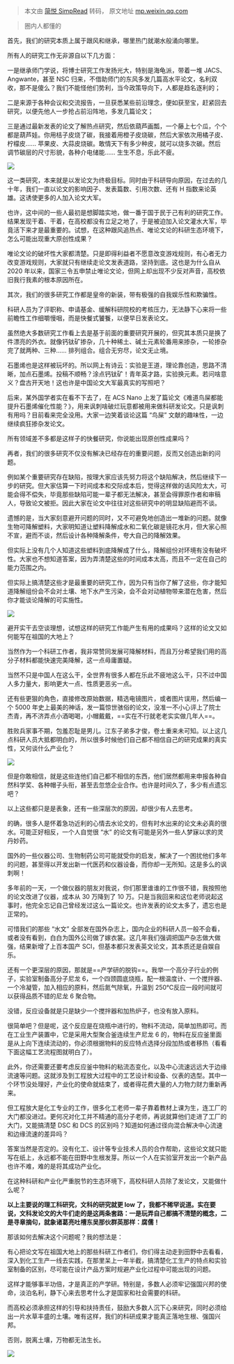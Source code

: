 > 本文由 [简悦 SimpRead](http://ksria.com/simpread/) 转码， 原文地址 [mp.weixin.qq.com](https://mp.weixin.qq.com/s/aR3QL82IUtDkZPqmWOJ6sQ)

> 圈内人都懂的

首先，我们的研究本质上属于跟风和继承，哪里热门就潮水般涌向哪里。

所有人的研究工作无非源自以下几方面：

一是继承师门学说，将博士研究工作发扬光大，特别是海龟派，带着一堆 JACS、Angwante，甚至 NSC 归来，不借助师门的东风多发几篇高水平论文，名利双收，那不是傻么？我们不能怪他们势利，当今政策导向下，人都是趋名逐利的；

二是来源于各种会议和交流报告，一旦获悉某些前沿理念，便如获至宝，赶紧回去研究，以便先他人一步抢占前沿阵地，多发几篇论文；

三是通过最新发表的论文了解热点研究，然后依葫芦画瓢，一个藤上七个瓜，个个都是葫芦娃。你用桔子皮烧了碳，我接着用橙子皮烧碳，然后大家依次用橘子皮、柠檬皮...... 苹果皮、大蒜皮烧碳。敢情天下有多少种皮，就可以烧多次碳。然后调节碳层的尺寸形貌，各种介电储能…… 生生不息，乐此不疲。

![](https://mmbiz.qpic.cn/sz_mmbiz_jpg/bPibGp6Q3ia0D3voFdlJrrHWibNoYpUBUVTUaG0jqbmiazxgwafics2bva9woCtxhbdCB1ONdM3bNWoHnpYQhSAXLqQ/640?wx_fmt=jpeg)

这一类研究，本来就是以发论文为终极目标。同时由于科研导向原因，在过去的几十年，我们一直以论文的影响因子、发表篇数、引用次数、还有 H 指数来论英雄。这诱使更多的人加入论文大军。

也许，这中间的一些人最初是想脚踏实地，做一番于国于民于己有利的研究工作。结果发现干着、干着，在高校都没有立足之地了，于是被迫加入论文灌水大军，毕竟活下来才是最重要的。试想，在这种跟风追热点、唯论文论的科研生态环境下，怎么可能出现重大原创性成果？

唯论文论的破坏性大家都清楚。只是即得利益者不愿意改变游戏规则，有心者无力改变游戏规则，大家就只有继续走论文发表道路，坚持到底。这也是为什么自从 2020 年以来，国家三令五申禁止唯论文论，但网上却出现不少反对声音，高校依旧我行我素的根本原因所在。

其次，我们的很多研究工作都是皇帝的新装，带有极强的自我娱乐性和欺骗性。

科研人员为了评职称、申请基金、缓解科研院校的考核压力，无法静下心来将一些前瞻性工作细嚼慢咽，而是快餐式饕餮，以便早日发表论文。

虽然绝大多数研究工作看上去是基于前面的重要研究开展的，但究其本质只是换了件漂亮的外衣。就像钙钛矿掺杂，几十种稀土、碱土元素轮番用来掺杂，一轮掺杂完了就两种、三种…… 排列组合。组合无穷尽，论文无止境。

石墨烯也是这样被玩坏的。所以网上有诗云：实验是王道，理论靠创造，思路不清晰，加点石墨烯。投稿不顺畅？涂点钙钛矿！青年英才路，实验换元素。若问啥意义？盘古开天地！这也许是中国论文大军最真实的写照吧？

后来，某外国学者实在看不下去了，在 ACS Nano 上发了篇论文《难道鸟屎都能提升石墨烯催化性能？》，用来讽刺啥破烂玩意都被用来做科研发论文。只是讽刺有用吗？目前看来完全没用。大家一边笑着谈论这篇 “鸟屎” 文献的趣味性，一边继续疯狂掺杂发论文。

所有领域差不多都是这样子的快餐研究，你说能出现原创性成果吗？

再者，我们的很多研究不仅没有解决已经存在的重要问题，反而又创造出新的问题。

例如某个重要研究存在缺陷，按理大家应该先努力将这个缺陷解决，然后继续下一步的研究。但大家估算一下时间成本和交际成本后，觉得这样做的话风险太大，可能会得不偿失，毕竟那些缺陷可能一辈子都无法解决，甚至会得罪原作者和审稿人，导致论文被拒。因此大家在论文中往往对这些研究中的明显缺陷避而不谈。

遗憾的是，当大家刻意避开问题的同时，又不可避免地创造出一堆新的问题。就像生物可降解塑料，大家明知道让塑料降解成水和二氧化碳是镜花水月，但大家心照不宣，避而不谈，然后设计各种降解条件，夸大自己的降解效果。

但实际上没有几个人知道这些塑料到底降解成了什么，降解组份对环境有没有破坏性。大家也不想知道答案，因为弄清楚这些的时间成本太高，而且不一定在自己的能力范围之内。

但实际上搞清楚这些才是最重要的研究工作，因为只有当你了解了这些，你才能知道降解组份会不会对土壤、地下水产生污染，会不会对动植物带来潜在危害，然后你才能谈论降解的可实施性。

![](https://mmbiz.qpic.cn/sz_mmbiz_jpg/bPibGp6Q3ia0D3voFdlJrrHWibNoYpUBUVToUvNsmiaOrfZiaJlHy4AJNey6BIVRNwTWv02Z8UFgeLLdlGfkDhonnGQ/640?wx_fmt=jpeg)

避开实干去空谈理想，试想这样的研究工作能产生有用的成果吗？这样的论文又如何能写在祖国的大地上？

当然作为一个科研工作者，我非常赞同发展可降解材料，而且万分希望我们用的高分子材料都能快速完美降解，这一点毋庸置疑。

当然不只是中国人在这么干，全世界有很多人都在乐此不疲地这么干，只不过中国人多力量大，影响更大一点、性质更恶劣一点。

还有些更狠的角色，直接修改原始数据，精选电镜图片，或者图片误用，然后编一个 5000 年史上最美的神话，发一篇惊世骇俗的论文，没准一不小心评上了院士杰青，再不济弄点小酒喝喝，小帽戴戴，==实在不行就老老实实做几年人==。

胜败兵家事不期，包羞忍耻是男儿。江东子弟多才俊，卷土重来未可知。以上这几点科研人员大抵都明白的，所以很多时候他们自己都不相信自己的研究成果的真实性，又何谈什么产业化？

![](https://mmbiz.qpic.cn/sz_mmbiz_png/bPibGp6Q3ia0D3voFdlJrrHWibNoYpUBUVTYyUa28oGNTs2vjKrXzcoDdeMHWyltJibibZUfthq6PibNHvLUpEdX0ffw/640?wx_fmt=png)

但是你敢相信，就是这些连他们自己都不相信的东西，他们居然都用来申报各种自然科学奖、各种帽子头衔，甚至去忽悠企业合作。也许是时间久了，多少有点遗忘吧？

以上这些都只是是表象，还有一些深层次的原因，却很少有人去思考。

的确，很多人是怀着急功近利的心情去水论文的，但有时水出来的论文未必真的很水。可能正好相反，一个人自觉很 “水” 的论文有可能是另外一些人梦寐以求的灵丹妙药。

国外的一些仪器公司、生物制药公司可能就受你的启发，解决了一个困扰他们多年的问题，甚至得以开发出新一代医药和仪器设备，而你却一无所知。这是多么的讽刺啊！

多年前的一天，一个做仪器的朋友对我说，你们那里谁谁的工作很不错，我按照他的论文改进了仪器，成本从 30 万降到了 10 万。只是当我回来和这位老师说起这事时，他完全忘记自己曾经发过这么一篇论文。也许发表的论文太多了，遗忘也是正常的。  

可惜我们的那些 “水文” 全部发在国外杂志上，国内企业的科研人员一般不会看，或者没有看到，白白为国外公司做了嫁衣裳。这几年我们强调把国产杂志做大做强，结果新增了上百本国产 SCI，但基本都只发表英文论文，其本质还是自娱自乐。

还有一个更深层的原因，那就是==产学研的脱钩==。我举一个高分子行业的例子，实验室制备高分子尼龙 6，一个四颈圆底烧瓶，配一根温度计、一个搅拌器、一个冷凝管，加入相应的原料，然后氮气除氧，升温到 250℃反应一段时间就可以获得品质不错的尼龙 6 聚合物。

没错，反应设备就是只是缺少一个搅拌器和加热炉子，也没有放入原料。

很简单吧？但是呢，这个反应是在烧瓶中进行的，物料不流动，简单加热即可。而在工业生产装置中，它是采用大型聚合釜连续生产尼龙 6 的，物料在反应釜里面是从上向下连续流动的，你必须根据物料的反应特点选择分段加热或者移热（看看下面这幅工艺流程图就明白了）。

此外，你还需要还要考虑反应釜中物料的粘流态变化，以及中心流速远远大于边缘流速等问题。这就涉及到工程放大过程中的工艺设计和设备、仪表的选型。其中一个环节没处理好，产业化的使命就结束了，或者得花费大量的人力物力财力重新再来。

但工程放大是化工专业的工作，很多化工老师一辈子靠着教材上课为生，连工厂的大门都没进过。更何况对化工并不精通的高分子老师，再说就算他们走进了工厂的大门，又能搞清楚 DSC 和 DCS 的区别吗？知道如何通过径向混合解决中心流速和边缘流速的差异吗？

答案当然是否定的。没有化工、设计等专业技术人员的合作帮助，这些论文就只能写在纸上，永远都不能在田野中生根发芽。所以一个人在实验室开发出一个新产品也许不难，难的是将其成功产业化。

在这种科研和产业化严重脱节的生态环境下，高校科研人员除了发论文，又能做什么呢？

**以上主要说的理工科研究，文科的研究就更 low 了，我都不稀罕说道。实在要说，文科发论文的大牛们走的是这两条套路：一是玩弄自己都搞不清楚的概念，二是寻章摘句，就象诸葛亮吐槽东吴那伙群英那样：腐儒！**

那该如何去解决这个问题呢？我的想法是：

有心把论文写在祖国大地上的那些科研工作者们，你们得主动走到田野中去看看，深入到化工生产一线去实践，在那里呆上一年半截，搞清楚化工生产的特点和实验室制备的区别，尽可能在设计产品方案时规避产业化过程中可能出现的问题。

这样才能够事半功倍，才是真正的产学研。特别是，多数人必须牢记强国兴邦的使命，淡泊名利，静下心来去思考什么才是国家和社会需要的科研。

而高校必须承担这样的引导和扶持责任，鼓励大多数人沉下心来研究，同时必须给出一片水草丰盛的土壤。唯有这样，我们的科研成果才能真正落地生根、强国兴邦。

否则，脱离土壤，万物都无法生长。

![](https://mmbiz.qpic.cn/mmbiz_jpg/KPllJHXWR0iarayrDRLvlaWJTNPWfcQAFunvY4stEzKIqOhjNLcMibiaGJhoRYwEgLoBgAo8ZE6E0QEneqJohuSjg/640?wx_fmt=jpeg)